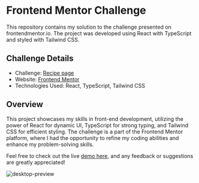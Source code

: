 # Frontend Mentor Challenge

This repository contains my solution to the challenge presented on frontendmentor.io. The project was developed using React with TypeScript and styled with Tailwind CSS.

## Challenge Details
- Challenge: [Recipe page](https://www.frontendmentor.io/challenges/recipe-page-KiTsR8QQKm)
- Website: [Frontend Mentor](https://www.frontendmentor.io)
- Technologies Used: React, TypeScript, Tailwind CSS

## Overview

This project showcases my skills in front-end development, utilizing the power of React for dynamic UI, TypeScript for strong typing, and Tailwind CSS for efficient styling. The challenge is a part of the Frontend Mentor platform, where I had the opportunity to refine my coding abilities and enhance my problem-solving skills.

Feel free to check out the live [demo here](), and any feedback or suggestions are greatly appreciated!

![desktop-preview](https://github.com/DaniellPacheco/react-recipe-page/assets/51678157/0930c8e3-deb7-4f19-85b6-b90d09b5fc32)
